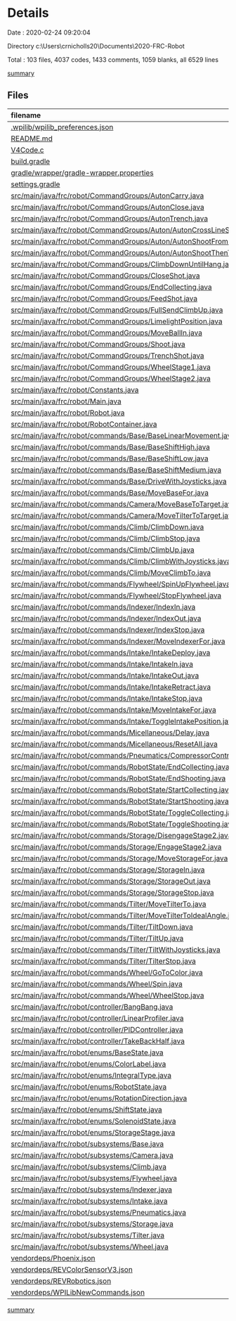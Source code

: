 # Details

Date : 2020-02-24 09:20:04

Directory c:\Users\crnicholls20\Documents\2020-FRC-Robot

Total : 103 files,  4037 codes, 1433 comments, 1059 blanks, all 6529 lines

[summary](results.md)

## Files
| filename | language | code | comment | blank | total |
| :--- | :--- | ---: | ---: | ---: | ---: |
| [.wpilib/wpilib_preferences.json](/.wpilib/wpilib_preferences.json) | JSON | 6 | 0 | 0 | 6 |
| [README.md](/README.md) | Markdown | 3 | 0 | 0 | 3 |
| [V4Code.c](/V4Code.c) | C | 36 | 1 | 5 | 42 |
| [build.gradle](/build.gradle) | Gradle | 40 | 18 | 11 | 69 |
| [gradle/wrapper/gradle-wrapper.properties](/gradle/wrapper/gradle-wrapper.properties) | Properties | 5 | 0 | 1 | 6 |
| [settings.gradle](/settings.gradle) | Gradle | 26 | 0 | 2 | 28 |
| [src/main/java/frc/robot/CommandGroups/AutonCarry.java](/src/main/java/frc/robot/CommandGroups/AutonCarry.java) | Java | 9 | 0 | 4 | 13 |
| [src/main/java/frc/robot/CommandGroups/AutonClose.java](/src/main/java/frc/robot/CommandGroups/AutonClose.java) | Java | 9 | 0 | 4 | 13 |
| [src/main/java/frc/robot/CommandGroups/AutonTrench.java](/src/main/java/frc/robot/CommandGroups/AutonTrench.java) | Java | 9 | 0 | 4 | 13 |
| [src/main/java/frc/robot/CommandGroups/Auton/AutonCrossLineShoot.java](/src/main/java/frc/robot/CommandGroups/Auton/AutonCrossLineShoot.java) | Java | 12 | 0 | 3 | 15 |
| [src/main/java/frc/robot/CommandGroups/Auton/AutonShootFromLine.java](/src/main/java/frc/robot/CommandGroups/Auton/AutonShootFromLine.java) | Java | 13 | 0 | 4 | 17 |
| [src/main/java/frc/robot/CommandGroups/Auton/AutonShootThenTrench.java](/src/main/java/frc/robot/CommandGroups/Auton/AutonShootThenTrench.java) | Java | 9 | 0 | 4 | 13 |
| [src/main/java/frc/robot/CommandGroups/ClimbDownUntilHang.java](/src/main/java/frc/robot/CommandGroups/ClimbDownUntilHang.java) | Java | 12 | 0 | 4 | 16 |
| [src/main/java/frc/robot/CommandGroups/CloseShot.java](/src/main/java/frc/robot/CommandGroups/CloseShot.java) | Java | 32 | 0 | 4 | 36 |
| [src/main/java/frc/robot/CommandGroups/EndCollecting.java](/src/main/java/frc/robot/CommandGroups/EndCollecting.java) | Java | 17 | 0 | 4 | 21 |
| [src/main/java/frc/robot/CommandGroups/FeedShot.java](/src/main/java/frc/robot/CommandGroups/FeedShot.java) | Java | 22 | 0 | 3 | 25 |
| [src/main/java/frc/robot/CommandGroups/FullSendClimbUp.java](/src/main/java/frc/robot/CommandGroups/FullSendClimbUp.java) | Java | 11 | 0 | 5 | 16 |
| [src/main/java/frc/robot/CommandGroups/LimelightPosition.java](/src/main/java/frc/robot/CommandGroups/LimelightPosition.java) | Java | 17 | 1 | 3 | 21 |
| [src/main/java/frc/robot/CommandGroups/MoveBallIn.java](/src/main/java/frc/robot/CommandGroups/MoveBallIn.java) | Java | 15 | 0 | 4 | 19 |
| [src/main/java/frc/robot/CommandGroups/Shoot.java](/src/main/java/frc/robot/CommandGroups/Shoot.java) | Java | 20 | 0 | 4 | 24 |
| [src/main/java/frc/robot/CommandGroups/TrenchShot.java](/src/main/java/frc/robot/CommandGroups/TrenchShot.java) | Java | 24 | 0 | 4 | 28 |
| [src/main/java/frc/robot/CommandGroups/WheelStage1.java](/src/main/java/frc/robot/CommandGroups/WheelStage1.java) | Java | 15 | 0 | 4 | 19 |
| [src/main/java/frc/robot/CommandGroups/WheelStage2.java](/src/main/java/frc/robot/CommandGroups/WheelStage2.java) | Java | 15 | 0 | 4 | 19 |
| [src/main/java/frc/robot/Constants.java](/src/main/java/frc/robot/Constants.java) | Java | 43 | 25 | 7 | 75 |
| [src/main/java/frc/robot/Main.java](/src/main/java/frc/robot/Main.java) | Java | 9 | 10 | 4 | 23 |
| [src/main/java/frc/robot/Robot.java](/src/main/java/frc/robot/Robot.java) | Java | 73 | 42 | 20 | 135 |
| [src/main/java/frc/robot/RobotContainer.java](/src/main/java/frc/robot/RobotContainer.java) | Java | 211 | 33 | 32 | 276 |
| [src/main/java/frc/robot/commands/Base/BaseLinearMovement.java](/src/main/java/frc/robot/commands/Base/BaseLinearMovement.java) | Java | 53 | 4 | 13 | 70 |
| [src/main/java/frc/robot/commands/Base/BaseShiftHigh.java](/src/main/java/frc/robot/commands/Base/BaseShiftHigh.java) | Java | 25 | 4 | 7 | 36 |
| [src/main/java/frc/robot/commands/Base/BaseShiftLow.java](/src/main/java/frc/robot/commands/Base/BaseShiftLow.java) | Java | 25 | 4 | 8 | 37 |
| [src/main/java/frc/robot/commands/Base/BaseShiftMedium.java](/src/main/java/frc/robot/commands/Base/BaseShiftMedium.java) | Java | 25 | 4 | 8 | 37 |
| [src/main/java/frc/robot/commands/Base/DriveWithJoysticks.java](/src/main/java/frc/robot/commands/Base/DriveWithJoysticks.java) | Java | 25 | 4 | 9 | 38 |
| [src/main/java/frc/robot/commands/Base/MoveBaseFor.java](/src/main/java/frc/robot/commands/Base/MoveBaseFor.java) | Java | 30 | 4 | 8 | 42 |
| [src/main/java/frc/robot/commands/Camera/MoveBaseToTarget.java](/src/main/java/frc/robot/commands/Camera/MoveBaseToTarget.java) | Java | 31 | 6 | 7 | 44 |
| [src/main/java/frc/robot/commands/Camera/MoveTilterToTarget.java](/src/main/java/frc/robot/commands/Camera/MoveTilterToTarget.java) | Java | 26 | 5 | 7 | 38 |
| [src/main/java/frc/robot/commands/Climb/ClimbDown.java](/src/main/java/frc/robot/commands/Climb/ClimbDown.java) | Java | 24 | 4 | 7 | 35 |
| [src/main/java/frc/robot/commands/Climb/ClimbStop.java](/src/main/java/frc/robot/commands/Climb/ClimbStop.java) | Java | 24 | 4 | 7 | 35 |
| [src/main/java/frc/robot/commands/Climb/ClimbUp.java](/src/main/java/frc/robot/commands/Climb/ClimbUp.java) | Java | 24 | 4 | 8 | 36 |
| [src/main/java/frc/robot/commands/Climb/ClimbWithJoysticks.java](/src/main/java/frc/robot/commands/Climb/ClimbWithJoysticks.java) | Java | 25 | 14 | 8 | 47 |
| [src/main/java/frc/robot/commands/Climb/MoveClimbTo.java](/src/main/java/frc/robot/commands/Climb/MoveClimbTo.java) | Java | 26 | 13 | 8 | 47 |
| [src/main/java/frc/robot/commands/Flywheel/SpinUpFlywheel.java](/src/main/java/frc/robot/commands/Flywheel/SpinUpFlywheel.java) | Java | 48 | 37 | 17 | 102 |
| [src/main/java/frc/robot/commands/Flywheel/StopFlywheel.java](/src/main/java/frc/robot/commands/Flywheel/StopFlywheel.java) | Java | 30 | 6 | 8 | 44 |
| [src/main/java/frc/robot/commands/Indexer/IndexIn.java](/src/main/java/frc/robot/commands/Indexer/IndexIn.java) | Java | 23 | 5 | 8 | 36 |
| [src/main/java/frc/robot/commands/Indexer/IndexOut.java](/src/main/java/frc/robot/commands/Indexer/IndexOut.java) | Java | 24 | 5 | 8 | 37 |
| [src/main/java/frc/robot/commands/Indexer/IndexStop.java](/src/main/java/frc/robot/commands/Indexer/IndexStop.java) | Java | 24 | 5 | 8 | 37 |
| [src/main/java/frc/robot/commands/Indexer/MoveIndexerFor.java](/src/main/java/frc/robot/commands/Indexer/MoveIndexerFor.java) | Java | 32 | 4 | 10 | 46 |
| [src/main/java/frc/robot/commands/Intake/IntakeDeploy.java](/src/main/java/frc/robot/commands/Intake/IntakeDeploy.java) | Java | 26 | 4 | 8 | 38 |
| [src/main/java/frc/robot/commands/Intake/IntakeIn.java](/src/main/java/frc/robot/commands/Intake/IntakeIn.java) | Java | 24 | 4 | 8 | 36 |
| [src/main/java/frc/robot/commands/Intake/IntakeOut.java](/src/main/java/frc/robot/commands/Intake/IntakeOut.java) | Java | 25 | 5 | 8 | 38 |
| [src/main/java/frc/robot/commands/Intake/IntakeRetract.java](/src/main/java/frc/robot/commands/Intake/IntakeRetract.java) | Java | 26 | 4 | 8 | 38 |
| [src/main/java/frc/robot/commands/Intake/IntakeStop.java](/src/main/java/frc/robot/commands/Intake/IntakeStop.java) | Java | 30 | 10 | 7 | 47 |
| [src/main/java/frc/robot/commands/Intake/MoveIntakeFor.java](/src/main/java/frc/robot/commands/Intake/MoveIntakeFor.java) | Java | 33 | 4 | 10 | 47 |
| [src/main/java/frc/robot/commands/Intake/ToggleIntakePosition.java](/src/main/java/frc/robot/commands/Intake/ToggleIntakePosition.java) | Java | 29 | 15 | 8 | 52 |
| [src/main/java/frc/robot/commands/Micellaneous/Delay.java](/src/main/java/frc/robot/commands/Micellaneous/Delay.java) | Java | 28 | 4 | 8 | 40 |
| [src/main/java/frc/robot/commands/Micellaneous/ResetAll.java](/src/main/java/frc/robot/commands/Micellaneous/ResetAll.java) | Java | 44 | 5 | 8 | 57 |
| [src/main/java/frc/robot/commands/Pneumatics/CompressorControl.java](/src/main/java/frc/robot/commands/Pneumatics/CompressorControl.java) | Java | 26 | 9 | 8 | 43 |
| [src/main/java/frc/robot/commands/RobotState/EndCollecting.java](/src/main/java/frc/robot/commands/RobotState/EndCollecting.java) | Java | 24 | 14 | 8 | 46 |
| [src/main/java/frc/robot/commands/RobotState/EndShooting.java](/src/main/java/frc/robot/commands/RobotState/EndShooting.java) | Java | 24 | 14 | 8 | 46 |
| [src/main/java/frc/robot/commands/RobotState/StartCollecting.java](/src/main/java/frc/robot/commands/RobotState/StartCollecting.java) | Java | 24 | 14 | 8 | 46 |
| [src/main/java/frc/robot/commands/RobotState/StartShooting.java](/src/main/java/frc/robot/commands/RobotState/StartShooting.java) | Java | 24 | 14 | 8 | 46 |
| [src/main/java/frc/robot/commands/RobotState/ToggleCollecting.java](/src/main/java/frc/robot/commands/RobotState/ToggleCollecting.java) | Java | 28 | 15 | 8 | 51 |
| [src/main/java/frc/robot/commands/RobotState/ToggleShooting.java](/src/main/java/frc/robot/commands/RobotState/ToggleShooting.java) | Java | 27 | 14 | 8 | 49 |
| [src/main/java/frc/robot/commands/Storage/DisengageStage2.java](/src/main/java/frc/robot/commands/Storage/DisengageStage2.java) | Java | 24 | 12 | 8 | 44 |
| [src/main/java/frc/robot/commands/Storage/EngageStage2.java](/src/main/java/frc/robot/commands/Storage/EngageStage2.java) | Java | 24 | 9 | 8 | 41 |
| [src/main/java/frc/robot/commands/Storage/MoveStorageFor.java](/src/main/java/frc/robot/commands/Storage/MoveStorageFor.java) | Java | 36 | 5 | 12 | 53 |
| [src/main/java/frc/robot/commands/Storage/StorageIn.java](/src/main/java/frc/robot/commands/Storage/StorageIn.java) | Java | 30 | 5 | 11 | 46 |
| [src/main/java/frc/robot/commands/Storage/StorageOut.java](/src/main/java/frc/robot/commands/Storage/StorageOut.java) | Java | 30 | 5 | 12 | 47 |
| [src/main/java/frc/robot/commands/Storage/StorageStop.java](/src/main/java/frc/robot/commands/Storage/StorageStop.java) | Java | 44 | 10 | 9 | 63 |
| [src/main/java/frc/robot/commands/Tilter/MoveTilterTo.java](/src/main/java/frc/robot/commands/Tilter/MoveTilterTo.java) | Java | 32 | 15 | 10 | 57 |
| [src/main/java/frc/robot/commands/Tilter/MoveTilterToIdealAngle.java](/src/main/java/frc/robot/commands/Tilter/MoveTilterToIdealAngle.java) | Java | 25 | 7 | 6 | 38 |
| [src/main/java/frc/robot/commands/Tilter/TiltDown.java](/src/main/java/frc/robot/commands/Tilter/TiltDown.java) | Java | 23 | 7 | 6 | 36 |
| [src/main/java/frc/robot/commands/Tilter/TiltUp.java](/src/main/java/frc/robot/commands/Tilter/TiltUp.java) | Java | 23 | 7 | 6 | 36 |
| [src/main/java/frc/robot/commands/Tilter/TiltWithJoysticks.java](/src/main/java/frc/robot/commands/Tilter/TiltWithJoysticks.java) | Java | 25 | 7 | 7 | 39 |
| [src/main/java/frc/robot/commands/Tilter/TilterStop.java](/src/main/java/frc/robot/commands/Tilter/TilterStop.java) | Java | 24 | 7 | 6 | 37 |
| [src/main/java/frc/robot/commands/Wheel/GoToColor.java](/src/main/java/frc/robot/commands/Wheel/GoToColor.java) | Java | 44 | 4 | 9 | 57 |
| [src/main/java/frc/robot/commands/Wheel/Spin.java](/src/main/java/frc/robot/commands/Wheel/Spin.java) | Java | 34 | 4 | 8 | 46 |
| [src/main/java/frc/robot/commands/Wheel/WheelStop.java](/src/main/java/frc/robot/commands/Wheel/WheelStop.java) | Java | 24 | 4 | 8 | 36 |
| [src/main/java/frc/robot/controller/BangBang.java](/src/main/java/frc/robot/controller/BangBang.java) | Java | 63 | 41 | 13 | 117 |
| [src/main/java/frc/robot/controller/LinearProfiler.java](/src/main/java/frc/robot/controller/LinearProfiler.java) | Java | 208 | 143 | 71 | 422 |
| [src/main/java/frc/robot/controller/PIDController.java](/src/main/java/frc/robot/controller/PIDController.java) | Java | 189 | 178 | 71 | 438 |
| [src/main/java/frc/robot/controller/TakeBackHalf.java](/src/main/java/frc/robot/controller/TakeBackHalf.java) | Java | 102 | 51 | 24 | 177 |
| [src/main/java/frc/robot/enums/BaseState.java](/src/main/java/frc/robot/enums/BaseState.java) | Java | 2 | 0 | 1 | 3 |
| [src/main/java/frc/robot/enums/ColorLabel.java](/src/main/java/frc/robot/enums/ColorLabel.java) | Java | 11 | 0 | 3 | 14 |
| [src/main/java/frc/robot/enums/IntegralType.java](/src/main/java/frc/robot/enums/IntegralType.java) | Java | 2 | 0 | 1 | 3 |
| [src/main/java/frc/robot/enums/RobotState.java](/src/main/java/frc/robot/enums/RobotState.java) | Java | 2 | 0 | 1 | 3 |
| [src/main/java/frc/robot/enums/RotationDirection.java](/src/main/java/frc/robot/enums/RotationDirection.java) | Java | 11 | 0 | 5 | 16 |
| [src/main/java/frc/robot/enums/ShiftState.java](/src/main/java/frc/robot/enums/ShiftState.java) | Java | 11 | 0 | 5 | 16 |
| [src/main/java/frc/robot/enums/SolenoidState.java](/src/main/java/frc/robot/enums/SolenoidState.java) | Java | 11 | 0 | 4 | 15 |
| [src/main/java/frc/robot/enums/StorageStage.java](/src/main/java/frc/robot/enums/StorageStage.java) | Java | 11 | 0 | 3 | 14 |
| [src/main/java/frc/robot/subsystems/Base.java](/src/main/java/frc/robot/subsystems/Base.java) | Java | 196 | 116 | 72 | 384 |
| [src/main/java/frc/robot/subsystems/Camera.java](/src/main/java/frc/robot/subsystems/Camera.java) | Java | 69 | 47 | 19 | 135 |
| [src/main/java/frc/robot/subsystems/Climb.java](/src/main/java/frc/robot/subsystems/Climb.java) | Java | 61 | 43 | 27 | 131 |
| [src/main/java/frc/robot/subsystems/Flywheel.java](/src/main/java/frc/robot/subsystems/Flywheel.java) | Java | 107 | 36 | 31 | 174 |
| [src/main/java/frc/robot/subsystems/Indexer.java](/src/main/java/frc/robot/subsystems/Indexer.java) | Java | 21 | 12 | 10 | 43 |
| [src/main/java/frc/robot/subsystems/Intake.java](/src/main/java/frc/robot/subsystems/Intake.java) | Java | 72 | 28 | 25 | 125 |
| [src/main/java/frc/robot/subsystems/Pneumatics.java](/src/main/java/frc/robot/subsystems/Pneumatics.java) | Java | 25 | 19 | 10 | 54 |
| [src/main/java/frc/robot/subsystems/Storage.java](/src/main/java/frc/robot/subsystems/Storage.java) | Java | 101 | 61 | 28 | 190 |
| [src/main/java/frc/robot/subsystems/Tilter.java](/src/main/java/frc/robot/subsystems/Tilter.java) | Java | 178 | 91 | 43 | 312 |
| [src/main/java/frc/robot/subsystems/Wheel.java](/src/main/java/frc/robot/subsystems/Wheel.java) | Java | 119 | 44 | 24 | 187 |
| [vendordeps/Phoenix.json](/vendordeps/Phoenix.json) | JSON | 180 | 0 | 0 | 180 |
| [vendordeps/REVColorSensorV3.json](/vendordeps/REVColorSensorV3.json) | JSON | 37 | 0 | 0 | 37 |
| [vendordeps/REVRobotics.json](/vendordeps/REVRobotics.json) | JSON | 70 | 0 | 0 | 70 |
| [vendordeps/WPILibNewCommands.json](/vendordeps/WPILibNewCommands.json) | JSON | 37 | 0 | 1 | 38 |

[summary](results.md)